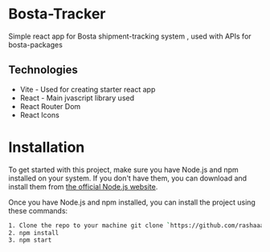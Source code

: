 # Bosta-Tracker

Simple react app for Bosta shipment-tracking system , used with APIs for bosta-packages

## Technologies

* Vite - Used for creating starter react app
* React - Main jvascript library used
* React Router Dom
* React Icons

# Installation

To get started with this project, make sure you have Node.js and npm installed on your system. If you don't have them, you can download and install them from [the official Node.js website](https://nodejs.org/).

Once you have Node.js and npm installed, you can install the project using these commands:
```bash
1. Clone the repo to your machine git clone `https://github.com/rashaaad19/Flavor-s-food`
2. npm install
3. npm start
```
